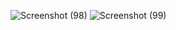 ![Screenshot (98)](https://github.com/user-attachments/assets/24bcbb72-2239-4270-9431-6c63c8ac1f54)
![Screenshot (99)](https://github.com/user-attachments/assets/2ae9e7c5-c88f-4dd1-8b5d-5373bca50012)
